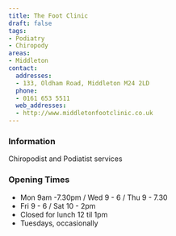 ```yaml
---
title: The Foot Clinic
draft: false
tags:
- Podiatry
- Chiropody
areas:
- Middleton
contact:
  addresses:
  - 133, Oldham Road, Middleton M24 2LD
  phone:
  - 0161 653 5511
  web_addresses:
  - http://www.middletonfootclinic.co.uk
---
```


### Information
Chiropodist and Podiatist services

### Opening Times
* Mon 9am -7.30pm / Wed 9 - 6 / Thu 9 - 7.30
* Fri 9 - 6 / Sat 10 - 2pm
* Closed for lunch 12 til 1pm
* Tuesdays, occasionally
